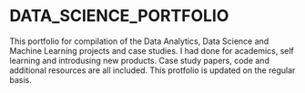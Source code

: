 # DATA_SCIENCE_PORTFOLIO
This portfolio for compilation of the Data Analytics, Data Science and Machine Learning projects and case studies. I had done for academics, self learning and introdusing new products. Case study papers, code and additional resources are all included. This protfolio is updated on the regular basis.
